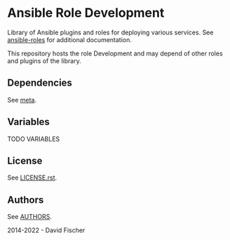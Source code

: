 # Ansible Role Development

Library of Ansible plugins and roles for deploying various services.
See [ansible-roles](https://github.com/davidfischer-ch/ansible-roles) for additional documentation.

This repository hosts the role Development and may depend of other roles and plugins of the library.

## Dependencies

See [meta](meta/main.yml).

## Variables

TODO VARIABLES

## License

See [LICENSE.rst](LICENSE.rst).

## Authors

See [AUTHORS](AUTHORS).

2014-2022 - David Fischer
